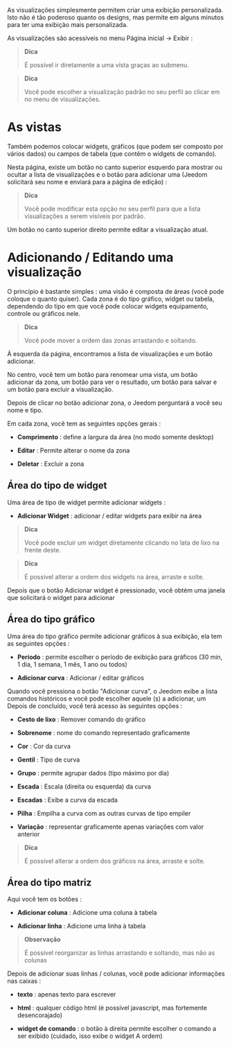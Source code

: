 As visualizações simplesmente permitem criar uma exibição personalizada. Isto
não é tão poderoso quanto os designs, mas permite em alguns
minutos para ter uma exibição mais personalizada.

As visualizações são acessíveis no menu Página inicial → Exibir :

> **Dica**
>
> É possível ir diretamente a uma vista graças ao submenu.

> **Dica**
>
> Você pode escolher a visualização padrão no seu perfil ao clicar em
> no menu de visualizações.

As vistas 
========

Também podemos colocar widgets, gráficos (que podem ser
composto por vários dados) ou campos de tabela (que contêm o
widgets de comando).

Nesta página, existe um botão no canto superior esquerdo para mostrar ou
ocultar a lista de visualizações e o botão para adicionar uma
(Jeedom solicitará seu nome e enviará para a página de edição) :

> **Dica**
>
> Você pode modificar esta opção no seu perfil para que a lista
> visualizações a serem visíveis por padrão.

Um botão no canto superior direito permite editar a visualização atual.

Adicionando / Editando uma visualização 
=======================

O princípio é bastante simples : uma visão é composta de áreas (você pode
coloque o quanto quiser). Cada zona é do tipo gráfico, widget
ou tabela, dependendo do tipo em que você pode colocar widgets
equipamento, controle ou gráficos nele.

> **Dica**
>
> Você pode mover a ordem das zonas arrastando e soltando.

À esquerda da página, encontramos a lista de visualizações e um
botão adicionar.

No centro, você tem um botão para renomear uma vista, um botão adicionar
da zona, um botão para ver o resultado, um botão para salvar e
um botão para excluir a visualização.

Depois de clicar no botão adicionar zona, o Jeedom perguntará a você
seu nome e tipo.

Em cada zona, você tem as seguintes opções gerais :

-   **Comprimento** : define a largura da área (no modo
    somente desktop)

-   **Editar** : Permite alterar o nome da zona

-   **Deletar** : Excluir a zona

Área do tipo de widget 
-------------------

Uma área de tipo de widget permite adicionar widgets :

-   **Adicionar Widget** : adicionar / editar widgets para
    exibir na área

> **Dica**
>
> Você pode excluir um widget diretamente clicando no
> lata de lixo na frente deste.

> **Dica**
>
> É possível alterar a ordem dos widgets na área,
> arraste e solte.

Depois que o botão Adicionar widget é pressionado, você obtém uma janela
que solicitará o widget para adicionar

Área do tipo gráfico 
----------------------

Uma área do tipo gráfico permite adicionar gráficos à sua exibição,
ela tem as seguintes opções :

-   **Período** : permite escolher o período de exibição para
    gráficos (30 min, 1 dia, 1 semana, 1 mês, 1 ano ou todos)

-   **Adicionar curva** : Adicionar / editar gráficos

Quando você pressiona o botão "Adicionar curva", o Jeedom exibe a lista
comandos históricos e você pode escolher aquele (s) a adicionar, um
Depois de concluído, você terá acesso às seguintes opções :

-   **Cesto de lixo** : Remover comando do gráfico

-   **Sobrenome** : nome do comando representado graficamente

-   **Cor** : Cor da curva

-   **Gentil** : Tipo de curva

-   **Grupo** : permite agrupar dados (tipo máximo
    por dia)

-   **Escada** : Escala (direita ou esquerda) da curva

-   **Escadas** : Exibe a curva da escada

-   **Pilha** : Empilha a curva com as outras curvas de tipo
    empiler

-   **Variação** : representar graficamente apenas variações com valor
    anterior

> **Dica**
>
> É possível alterar a ordem dos gráficos na área,
> arraste e solte.

Área do tipo matriz 
--------------------

Aqui você tem os botões :

-   **Adicionar coluna** : Adicione uma coluna à tabela

-   **Adicionar linha** : Adicione uma linha à tabela

> **Observação**
>
> É possível reorganizar as linhas arrastando e soltando, mas não
> as colunas

Depois de adicionar suas linhas / colunas, você pode adicionar
informações nas caixas :

-   **texto** : apenas texto para escrever

-   **html** : qualquer código html (é possível javascript, mas
    fortemente desencorajado)

-   **widget de comando** : o botão à direita permite escolher
    o comando a ser exibido (cuidado, isso exibe o widget
    A ordem)


